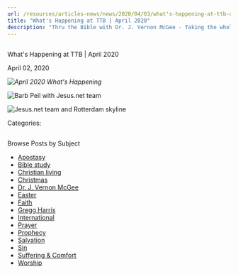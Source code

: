 ```yaml
---
url: /resources/articles-news/news/2020/04/03/what's-happening-at-ttb-april-2020
title: "What's Happening at TTB | April 2020"
description: "Thru the Bible with Dr. J. Vernon McGee - Taking the whole Word to the whole world"
---
```







## 
 What's Happening at TTB | April 2020


April 02, 2020
![]()




*![April 2020 What's Happening](/images/default-source/Features-and-News/april-2020-what's-happening.jpg?sfvrsn=90d91e16_0&MaxWidth=400&MaxHeight=&ScaleUp=false&Quality=High&Method=ResizeFitToAreaArguments&Signature=E4FF7CE2135893455C0A4AB6CBE3BEC19A342F6F "April 2020 What's Happening")*


![Barb Peil with Jesus.net team](/images/default-source/Features-and-News/jesusnet-and-barb.jpg?sfvrsn=a4d91e16_0&MaxWidth=400&MaxHeight=&ScaleUp=false&Quality=High&Method=ResizeFitToAreaArguments&Signature=B10676867B5500260ACE899368B0A289BA77167E "Jesusnet and Barb")  

  

![Jesus.net team and Rotterdam skyline](/images/default-source/Features-and-News/jesusnet-and-rotterdam-skyline.jpg?sfvrsn=b5d91e16_0&MaxWidth=400&MaxHeight=&ScaleUp=false&Quality=High&Method=ResizeFitToAreaArguments&Signature=FC0DA91E8F1D534BC3445C29C65505437CC3BD78 "Jesusnet and Rotterdam skyline")



Categories: 









## 
 Browse Posts by Subject


* [Apostasy](/resources/articles-news/-in-tags/tags/Apostasy)
* [Bible study](/resources/articles-news/-in-tags/tags/Bible-study)
* [Christian living](/resources/articles-news/-in-tags/tags/Christian-living)
* [Christmas](/resources/articles-news/-in-tags/tags/Christmas)
* [Dr. J. Vernon McGee](/resources/articles-news/-in-tags/tags/Dr-J-Vernon-McGee)
* [Easter](/resources/articles-news/-in-tags/tags/easter)
* [Faith](/resources/articles-news/-in-tags/tags/Faith)
* [Gregg Harris](/resources/articles-news/-in-tags/tags/Gregg-Harris)
* [International](/resources/articles-news/-in-tags/tags/International)
* [Prayer](/resources/articles-news/-in-tags/tags/prayer)
* [Prophecy](/resources/articles-news/-in-tags/tags/Prophecy)
* [Salvation](/resources/articles-news/-in-tags/tags/Salvation)
* [Sin](/resources/articles-news/-in-tags/tags/sin)
* [Suffering & Comfort](/resources/articles-news/-in-tags/tags/Suffering-Comfort)
* [Worship](/resources/articles-news/-in-tags/tags/worship)






